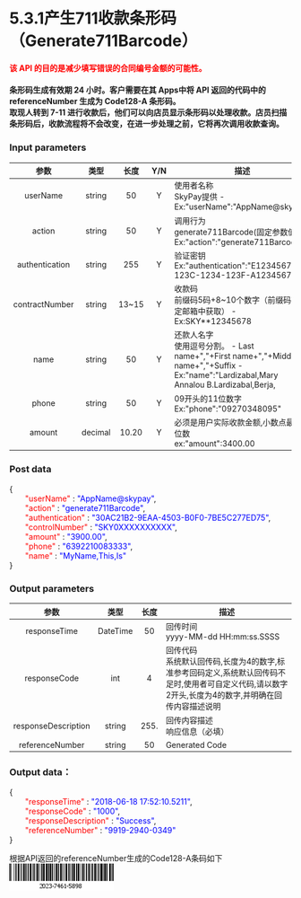 # 5.3.1产生711收款条形码（Generate711Barcode）
#### <font color=red>该 API 的目的是减少填写错误的合同编号金额的可能性。</font><br>
#### 条形码生成有效期 24 小时。客户需要在其 Apps中将 API 返回的代码中的 referenceNumber 生成为 Code128-A 条形码。<br>取现人转到 7-11 进行收款后，他们可以向店员显示条形码以处理收款。店员扫描条形码后，收款流程将不会改变，在进一步处理之前，它将再次调用收款查询。

### Input parameters
| 参数                        |    类型     | 长度   |Y/N |描述|
| :-------------------------: | :-----------: |:-----:|:----:|--------------------------------|   
|userName|string|50|Y|使用者名称<br> SkyPay提供 - Ex:"userName":"AppName@skypay"|
|action|string|50|Y|调用行为<br>generate711Barcode(固定参数值) - Ex:"action":"generate711Barcode"|
|authentication|string |255|Y|验证密钥<br> Ex:"authentication":"E1234567-123C-1234-123F-A12345670"|
|contractNumber|string|13~15|Y|收款码 <br> 前缀码5码+8~10个数字（前缀码在绑定邮箱中获取） - Ex:SKY**12345678|
|name |string |50|Y|还款人名字<br> 使用逗号分割。  - Last name+","+First name+","+Middle name+","+Suffix - Ex:"name":"Lardizabal,Mary Annalou B.Lardizabal,Berja,|
|phone |string|50|Y|09开头的11位数字<br> Ex:"phone":"09270348095"|
|amount |decimal|10.20|Y|必须是用户实际收款金额,小数点最高二位数 <br>  ex:"amount":3400.00|

### Post data

{<br>
    <font color=red>&ensp;&ensp;&ensp;&ensp;"userName"</font> : <font color=blue>"AppName@skypay"</font>,<br>
    <font color=red>&ensp;&ensp;&ensp;&ensp;"action"</font> : <font color=blue>"generate711Barcode"</font>,<br>
    <font color=red>&ensp;&ensp;&ensp;&ensp;"authentication"</font> : <font color=blue>"30AC21B2-9EAA-4503-B0F0-7BE5C277ED75"</font>,<br>
    <font color=red>&ensp;&ensp;&ensp;&ensp;"controlNumber"</font> : <font color=blue>"SKY0XXXXXXXXXX"</font>,<br>
    <font color=red>&ensp;&ensp;&ensp;&ensp;"amount"</font> : <font color=blue>"3900.00"</font>,<br>
    <font color=red>&ensp;&ensp;&ensp;&ensp;"phone"</font> : <font color=blue>"6392210083333"</font>,<br>
    <font color=red>&ensp;&ensp;&ensp;&ensp;"name"</font> : <font color=blue>"MyName,This,Is"</font><br>
}


### Output parameters
| 参数                        |    类型     | 长度    |描述|
| :-------------------------: | :-----------: |:-----:|--------------------------------|   
|responseTime |DateTime|50|回传时间 <br> yyyy-MM-dd HH:mm:ss.SSSS|
|responseCode  |int|4|回传代码<br> 系统默认回传码,长度为4的数字,标准参考回码定义,系统默认回传码不足时,使用者可自定义代码,请以数字2开头,长度为4的数字,并明确在回传内容描述说明|
|responseDescription |string|255.| 回传内容描述<br> 响应信息（必填）|
|referenceNumber|string|50|Generated Code|

### Output data：


{<br>
  <font color=red>&ensp;&ensp;&ensp;&ensp;"responseTime"</font> : <font color=blue>"2018-06-18 17:52:10.5211"</font>,<br>
  <font color=red>&ensp;&ensp;&ensp;&ensp;"responseCode"</font> : <font color=blue>"1000"</font>,<br>
  <font color=red>&ensp;&ensp;&ensp;&ensp;"responseDescription"</font> : <font color=blue>"Success"</font>,<br>
  <font color=red>&ensp;&ensp;&ensp;&ensp;"referenceNumber"</font> : <font color=blue>"9919-2940-0349"</font><br>
}


根据API返回的referenceNumber生成的Code128-A条码如下
![](../public/711条形码.png "Shiprock")





